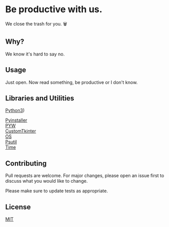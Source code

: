 # Be productive with us.

We close the trash for you. 🗑️


## Why?

We know it's hard to say no.

## Usage

Just open. Now read something, be productive or I don't know.


## Libraries and Utilities

[Python3](https://www.python.org))                                                       
                  
[Pyinstaller](http://pyinstaller.org/)                         
[PYW](https://www.python.org/search/?q=pyw&submit=)                        
[CustomTkinter](https://libraries.io/pypi/customtkinter)                  
[OS](https://docs.python.org/3/library/os.html)                  
[Psutil](https://pypi.org/project/psutil/)                  
[Time](https://docs.python.org/3/library/time.html)                  


## Contributing

Pull requests are welcome. For major changes, please open an issue first to discuss what you would like to change.



Please make sure to update tests as appropriate.



## License

[MIT](https://choosealicense.com/licenses/mit/)
